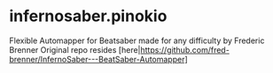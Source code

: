 # infernosaber.pinokio
Flexible Automapper for Beatsaber made for any difficulty by Frederic Brenner
Original repo resides [here|https://github.com/fred-brenner/InfernoSaber---BeatSaber-Automapper]

